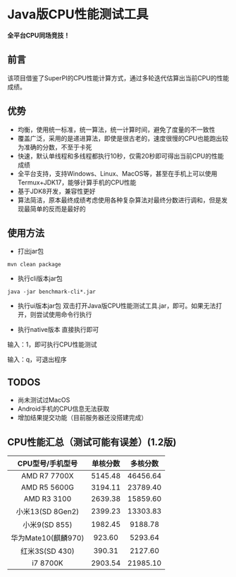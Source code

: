 # Java版CPU性能测试工具
**全平台CPU同场竞技！**

## 前言
该项目借鉴了SuperPI的CPU性能计算方式，通过多轮迭代估算出当前CPU的性能成绩。

## 优势
* 均衡，使用统一标准，统一算法，统一计算时间，避免了度量的不一致性
* 覆盖广泛，采用的是递进算法，即使是很古老的，速度很慢的CPU也能跑出较为准确的分数，不至于卡死
* 快速，默认单线程和多线程都执行10秒，仅需20秒即可得出当前CPU的性能成绩
* 全平台支持，支持Windows、Linux、MacOS等，甚至在手机上可以使用Termux+JDK17，能够计算手机的CPU性能
* 基于JDK8开发，兼容性更好
* 算法简洁，原本最终成绩考虑使用各种复杂算法对最终分数进行调和，但是发现最简单的反而是最好的

## 使用方法
* 打出jar包
```shell
mvn clean package
```

* 执行cli版本jar包
```shell
java -jar benchmark-cli*.jar
```

* 执行ui版本jar包
双击打开Java版CPU性能测试工具.jar，即可。如果无法打开，则尝试使用命令行执行

* 执行native版本
直接执行即可

输入：1，即可执行CPU性能测试

输入：q，可退出程序

## TODOS
* 尚未测试过MacOS
* Android手机的CPU信息无法获取
* 增加结果提交功能（目前服务器还没搭建完成）

## CPU性能汇总（测试可能有误差）(1.2版)
|   CPU型号/手机型号    | 单核分数 | 多核分数 |
|:---------------:| :---: | :---: |
|  AMD R7 7700X   | 5145.48 | 46456.64 |
|  AMD R5 5600G   | 3194.11 | 23789.40 |
|   AMD R3 3100   | 2639.38 | 15859.60 |
| 小米13(SD 8Gen2)  | 2399.23 | 13303.83 |
|   小米9(SD 855)   | 1982.45 | 9188.78 |
| 华为Mate10(麒麟970) | 923.60 | 5293.64 |
|  红米3S(SD 430)   | 390.31 | 2127.60 |
|    i7 8700K     | 2903.54 | 21985.10 |


